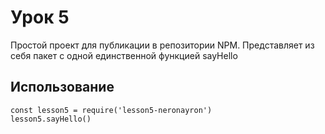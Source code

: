 # Урок 5

Простой проект для публикации в репозитории NPM. Представляет из себя пакет с одной единственной функцией sayHello

## Использование
```
const lesson5 = require('lesson5-neronayron')
lesson5.sayHello()
```